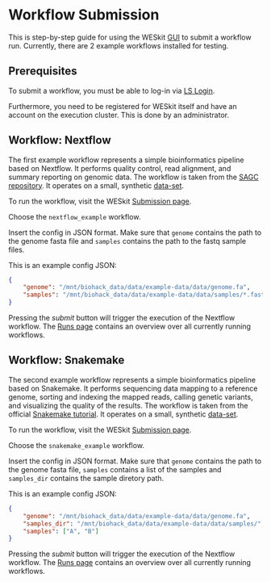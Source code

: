 # Workflow Submission

This is step-by-step guide for using the WESkit [GUI](https://weskit.bihealth.org) to submit a workflow run. Currently, there are 2 example workflows installed for testing.

## Prerequisites

To submit a workflow, you must be able to log-in via [LS Login](https://lifescience-ri.eu/ls-login/). 

Furthermore, you need to be registered for WESkit itself and have an account on the execution cluster. This is done by an administrator.

## Workflow: Nextflow

The first example workflow represents a simple bioinformatics pipeline based on Nextflow. It performs quality control, read alignment, and summary reporting on genomic data. The workflow is taken from the [SAGC repository](https://github.com/sagc-bioinformatics/nextflow-example-workflow-2024/blob/main/main.nf). It operates on a small, synthetic [data-set](https://github.com/snakemake/snakemake-tutorial-data/tree/master).

To run the workflow, visit the WESkit [Submission page](https://weskit.bihealth.org/submit). 

Choose the `nextflow_example` workflow.

Insert the config in JSON format. Make sure that `genome` contains the path to the genome fasta file and `samples` contains the path to the fastq sample files.

This is an example config JSON:
```json
{
    "genome": "/mnt/biohack_data/data/example-data/data/genome.fa",
    "samples": "/mnt/biohack_data/data/example-data/data/samples/*.fastq"
}
```

Pressing the *submit* button will trigger the execution of the Nextflow workflow. The [Runs page](https://weskit.bihealth.org/runs) contains an overview over all currently running workflows.

## Workflow: Snakemake

The second example workflow represents a simple bioinformatics pipeline based on Snakemake. It performs sequencing data mapping to a reference genome, sorting and indexing the mapped reads, calling genetic variants, and visualizing the quality of the results. The workflow is taken from the official [Snakemake tutorial](https://snakemake.readthedocs.io/en/stable/tutorial/tutorial.html). It operates on a small, synthetic [data-set](https://github.com/snakemake/snakemake-tutorial-data/tree/master).

To run the workflow, visit the WESkit [Submission page](https://weskit.bihealth.org/submit). 

Choose the `snakemake_example` workflow.

Insert the config in JSON format. Make sure that `genome` contains the path to the genome fasta file, `samples` contains a list of the samples and `samples_dir` contains the sample diretory path.

This is an example config JSON:
```json
{
    "genome": "/mnt/biohack_data/data/example-data/data/genome.fa",
    "samples_dir": "/mnt/biohack_data/data/example-data/data/samples/",
    "samples": ["A", "B"]
}
```

Pressing the *submit* button will trigger the execution of the Nextflow workflow. The [Runs page](https://weskit.bihealth.org/runs) contains an overview over all currently running workflows.


